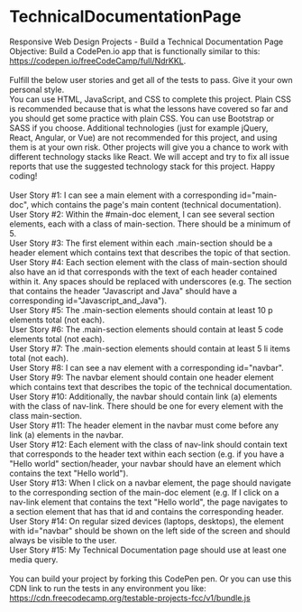 # TechnicalDocumentationPage
Responsive Web Design Projects - Build a Technical Documentation Page
<BR>Objective: Build a CodePen.io app that is functionally similar to this: https://codepen.io/freeCodeCamp/full/NdrKKL.
<BR><BR>Fulfill the below user stories and get all of the tests to pass. Give it your own personal style.
<BR>You can use HTML, JavaScript, and CSS to complete this project. Plain CSS is recommended because that is what the lessons have covered so far and you should get some practice with plain CSS. You can use Bootstrap or SASS if you choose. Additional technologies (just for example jQuery, React, Angular, or Vue) are not recommended for this project, and using them is at your own risk. Other projects will give you a chance to work with different technology stacks like React. We will accept and try to fix all issue reports that use the suggested technology stack for this project. Happy coding!
<BR><BR>User Story #1: I can see a main element with a corresponding id="main-doc", which contains the page's main content (technical documentation).
<BR>User Story #2: Within the #main-doc element, I can see several section elements, each with a class of main-section. There should be a minimum of 5.
<BR>User Story #3: The first element within each .main-section should be a header element which contains text that describes the topic of that section.
<BR>User Story #4: Each section element with the class of main-section should also have an id that corresponds with the text of each header contained within it. Any spaces should be replaced with underscores (e.g. The section that contains the header "Javascript and Java" should have a corresponding id="Javascript_and_Java").
<BR>User Story #5: The .main-section elements should contain at least 10 p elements total (not each).
<BR>User Story #6: The .main-section elements should contain at least 5 code elements total (not each).
<BR>User Story #7: The .main-section elements should contain at least 5 li items total (not each).
<BR>User Story #8: I can see a nav element with a corresponding id="navbar".
<BR>User Story #9: The navbar element should contain one header element which contains text that describes the topic of the technical documentation.
<BR>User Story #10: Additionally, the navbar should contain link (a) elements with the class of nav-link. There should be one for every element with the class main-section.
<BR>User Story #11: The header element in the navbar must come before any link (a) elements in the navbar.
<BR>User Story #12: Each element with the class of nav-link should contain text that corresponds to the header text within each section (e.g. if you have a "Hello world" section/header, your navbar should have an element which contains the text "Hello world").
<BR>User Story #13: When I click on a navbar element, the page should navigate to the corresponding section of the main-doc element (e.g. If I click on a nav-link element that contains the text "Hello world", the page navigates to a section element that has that id and contains the corresponding header.
<BR>User Story #14: On regular sized devices (laptops, desktops), the element with id="navbar" should be shown on the left side of the screen and should always be visible to the user.
<BR>User Story #15: My Technical Documentation page should use at least one media query.
<BR><BR>You can build your project by forking this CodePen pen. Or you can use this CDN link to run the tests in any environment you like: https://cdn.freecodecamp.org/testable-projects-fcc/v1/bundle.js
